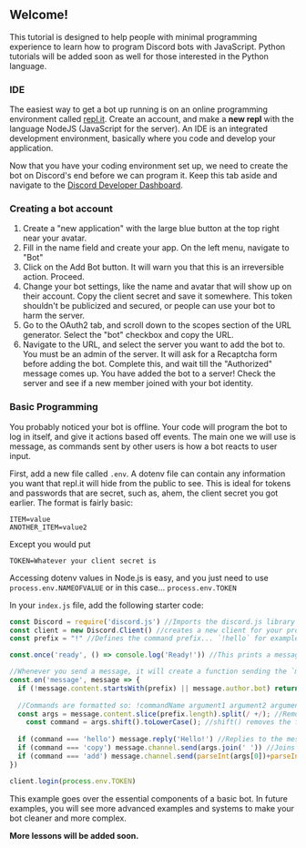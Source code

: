 ## Welcome!
This tutorial is designed to help people with minimal programming experience to learn how to program Discord bots with JavaScript. Python tutorials will be added soon as well for those interested in the Python language.

### IDE
The easiest way to get a bot up running is on an online programming environment called [repl.it](https://repl.it/). Create an account, and make a **new repl** with the language NodeJS (JavaScript for the server). An IDE is an integrated development environment, basically where you code and develop your application.

Now that you have your coding environment set up, we need to create the bot on Discord's end before we can program it. Keep this tab aside and navigate to the [Discord Developer Dashboard](https://discordapp.com/developers/applications/).

### Creating a bot account

1. Create a "new application" with the large blue button at the top right near your avatar.
2. Fill in the name field and create your app. On the left menu, navigate to "Bot"
3. Click on the Add Bot button. It will warn you that this is an irreversible action. Proceed.
4. Change your bot settings, like the name and avatar that will show up on their account. Copy the client secret and save it somewhere. This token shouldn't be publicized and secured, or people can use your bot to harm the server.
5. Go to the OAuth2 tab, and scroll down to the scopes section of the URL generator. Select the "bot" checkbox and copy the URL.
6. Navigate to the URL, and select the server you want to add the bot to. You must be an admin of the server. It will ask for a Recaptcha form before adding the bot. Complete this, and wait till the "Authorized" message comes up. You have added the bot to a server! Check the server and see if a new member joined with your bot identity.

### Basic Programming

You probably noticed your bot is offline. Your code will program the bot to log in itself, and give it actions based off events. The main one we will use is message, as commands sent by other users is how a bot reacts to user input.

First, add a new file called `.env`. A dotenv file can contain any information you want that repl.it will hide from the public to see. This is ideal for tokens and passwords that are secret, such as, ahem, the client secret you got earlier. The format is fairly basic:
```
ITEM=value
ANOTHER_ITEM=value2
```
Except you would put
```
TOKEN=Whatever your client secret is
```
Accessing dotenv values in Node.js is easy, and you just need to use `process.env.NAMEOFVALUE` or in this case... `process.env.TOKEN`

In your `index.js` file, add the following starter code:
```js
const Discord = require('discord.js') //Imports the discord.js library so you can use special features from Discord
const client = new Discord.Client() //creates a new client for your program to run on
const prefix = "!" //Defines the command prefix... `!hello` for example

const.once('ready', () => console.log('Ready!')) //This prints a message in the console (bottom right of IDE) once the program is ready

//Whenever you send a message, it will create a function sending the `message` object in its scope.
const.on('message', message => {
  if (!message.content.startsWith(prefix) || message.author.bot) return; //Returns ends the function. This will happen if the read message does not start with the prefix defined earlier or if the author of the message is a bot
  
  //Commands are formatted so: !commandName argument1 argument2 argument3
  const args = message.content.slice(prefix.length).split(/ +/); //Removes the prefix with slice which removes a set number of characters at the start of a string, and then splits them into an array by spaces.
	const command = args.shift().toLowerCase(); //shift() removes the first item of an array, but will store the removed item into variables. This is efficient because it removes it from the previous args variable, and provides the command separately. Making the command lowercase will allow people to type it in any case without being rejected.
  
  if (command === 'hello') message.reply('Hello!') //Replies to the message, pinging the author
  if (command === 'copy') message.channel.send(args.join(' ')) //Joins all the argument array values together with a space separating them. message.channel.send doesn't ping the author, just sends a message to whichever channel they are in
  if (command === 'add') message.channel.send(parseInt(args[0])+parseInt(args[1])) //array[index] gets the an item from an array (args in this case) by its number of order. note that the 1st item is 0, not 1, and the second is 1, not 2 and so on. parseInt is required because your message is a string, not an integer so you can't add strings (they will concatenate/combine).
})

client.login(process.env.TOKEN)
```

This example goes over the essential components of a basic bot. In future examples, you will see more advanced examples and systems to make your bot cleaner and more complex.

**More lessons will be added soon.**
